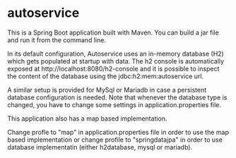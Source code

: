 # autoservice

This is a Spring Boot application built with Maven. You can build a jar file and run it from the command line.

In its default configuration, Autoservice uses an in-memory database (H2) which gets populated at startup with data. The h2 console is automatically exposed at http://localhost:8080/h2-console and it is possible to inspect the content of the database using the jdbc:h2:mem:autoservice url.

A similar setup is provided for MySql or Mariadb in case a persistent database configuration is needed. Note that whenever the database type is changed, you have to change some settings in application.properties file.

This application also has a map based implementation.

Change profle to "map" in application.properties file in order to use the map based implementation or change profile to "springdatajpa" in order to use database implementatin (either h2database, mysql or mariadb).

